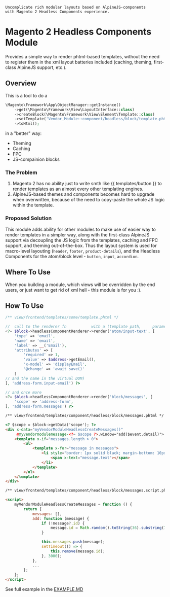     Uncomplicate rich modular layouts based on AlpineJS-components
    with Magento 2 Headless Components experience.

# Magento 2 Headless Components Module

Provides a simple way to render phtml-based templates,
without the need to register them in the xml layout
batteries included (caching, theming, first-class AlpineJS support, etc.).

## Overview

This is a tool to do a
```php
\Magento\Framework\App\ObjectManager::getInstance()
    ->get(\Magento\Framework\View\LayoutInterface::class)
    ->createBlock(\Magento\Framework\View\Element\Template::class)
    ->setTemplate('Vendor_Module::component/headless/block/template.phtml')
    ->toHtml();
```
in a "better" way:

* Theming
* Caching
* FPC
* JS-compainion blocks

### The Problem

1) Magento 2 has no ability just to write smth like {{ templates/button }}
to render templates as an almost every other templating engines.
2) AlpineJS-based themes and components becomes hard to upgrade when overwritten,
because of the need to copy-paste the whole JS logic within the template.

### Proposed Solution

This module adds ability for other modules to make use of easier way
to render templates in a simpler way, along with the first-class AlpineJS support
via decoupling the JS logic from the templates, caching and FPC support,
and theming out-of-the-box.
Thus the layout system is used for macro-level layouting (`header`, `footer`, `product-details`),
and the Headless Components for the atom/block level - `button`, `input`, `accordion`.

## Where To Use

When you building a module, which views will be overridden by the end users,
or just want to get rid of xml hell - this module is for you :).

## How To Use

```php
/** view/frontend/templates/some/template.phtml */

//  call to the renderer fn           with a (template path,     parameters,
<?= $block->headlessComponentRenderer->render('atom/input-text', [
    'type' => 'email',
    'name' => 'email',
    'label' => __('Email'),
    'attributes' => [
        'required' => 1,
        'value' => $address->getEmail(),
        'x-model' => 'displayEmail',
        '@change' => 'await save()'
    ]
// and the name in the virtual DOM)
], 'address-form.input-email') ?>

// and once more
<?= $block->headlessComponentRenderer->render('block/messages', [
    'scope' => 'address-form',
], 'address-form.messages') ?>

```

```html
/** view/frontend/templates/component/headless/block/messages.phtml */

<? $scope = $block->getData('scope'); ?>
<div x-data="myVendorModuleHeadlessCreateMessages()"
     @myvendormodulemessage-<?= $scope ?>.window="add($event.detail)">
    <template x-if="messages.length > 0">
        <ul>
            <template x-for="message in messages">
                <li style="border: 1px solid black; margin-bottom: 10px;">
                    <span x-text="message.text"></span>
                </li>
            </template>
        </ul>
    </template>
</div>
```

```html
/** view/frontend/templates/component/headless/block/messages.script.phtml */

<script>
    myVendorModuleHeadlessCreateMessages = function () {
        return {
            messages: [],
            add: function (message) {
                if (!message?.id) {
                    message.id = Math.random().toString(36).substring(7);
                }

                this.messages.push(message);
                setTimeout(() => {
                    this.remove(message.id);
                }, 3000);
            },
            ...
        };
    };
</script>
```

See full example in the [EXAMPLE.MD](EXAMPLE.MD)
